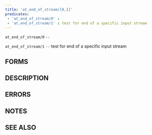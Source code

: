 ```yaml
---
title: 'at_end_of_stream/[0,1]'
predicates:
 - 'at_end_of_stream/0' : 
 - 'at_end_of_stream/1' : test for end of a specific input stream
---
```

`at_end_of_stream/0` `--` 

`at_end_of_stream/1` `--` test for end of a specific input stream


## FORMS


## DESCRIPTION


## ERRORS


## NOTES


## SEE ALSO

